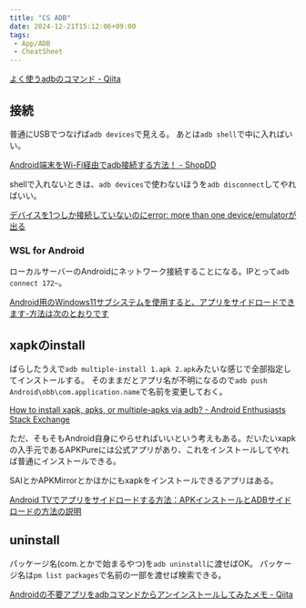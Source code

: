 ```yaml
---
title: "CS ADB"
date: 2024-12-21T15:12:06+09:00
tags:
 - App/ADB
 - CheatSheet
---
```

[よく使うadbのコマンド - Qiita](https://qiita.com/t2low/items/cb37cec5f864c4748e14)

## 接続
普通にUSBでつなげば`adb devices`で見える。
あとは`adb shell`で中に入ればいい。

[Android端末をWi-Fi経由でadb接続する方法！ - ShopDD](https://shopdd.jp/e/android-wi-fi-adb-connection)

shellで入れないときは、`adb devices`で使わないほうを`adb disconnect`してやればいい。

[デバイスを1つしか接続していないのにerror: more than one device/emulatorが出る](https://clrmemory.com/pc-mobile/android/device-one-error/)

### WSL for Android
ローカルサーバーのAndroidにネットワーク接続することになる。IPとって`adb connect 172~`。

[Android用のWindows11サブシステムを使用すると、アプリをサイドロードできます-方法は次のとおりです](https://www.bleepingcomputer.com/news/microsoft/windows-11-subsystem-for-android-lets-you-sideload-apps-heres-how/)


## xapkのinstall
ばらしたうえで`adb multiple-install 1.apk 2.apk`みたいな感じで全部指定してインストールする。
そのままだとアプリ名が不明になるので`adb push Android\obb\com.application.name`で名前を変更しておく。

[How to install xapk, apks, or multiple-apks via adb? - Android Enthusiasts Stack Exchange](https://android.stackexchange.com/questions/221204/how-to-install-xapk-apks-or-multiple-apks-via-adb)

ただ、そもそもAndroid自身にやらせればいいという考えもある。だいたいxapkの入手元であるAPKPureには公式アプリがあり、これをインストールしてやれば普通にインストールできる。

SAIとかAPKMirrorとかほかにもxapkをインストールできるアプリはある。

[Android TVでアプリをサイドロードする方法：APKインストールとADBサイドロードの方法の説明](https://www.xda-developers.com/how-to-sideload-apps-android-tv/)

## uninstall
パッケージ名(com.とかで始まるやつ)を`adb uninstall`に渡せばOK。
パッケージ名は`pm list packages`で名前の一部を渡せば検索できる。

[Androidの不要アプリをadbコマンドからアンインストールしてみたメモ - Qiita](https://qiita.com/tpuroguramu/items/0424e3f84c8db93cea6d)